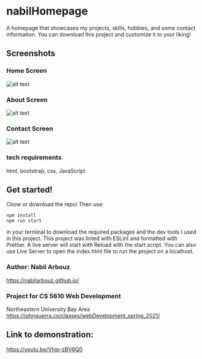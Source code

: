 # nabilHomepage
A homepage that showcases my projects, skills, hobbies, and some contact information. You can download this project and customize it to your liking!

## Screenshots
### Home Screen
![alt text](https://github.com/nabilarbouz/nabilHomepage/blob/main/homepageScreenshots/home.JPG?raw=true)
### About Screen
![alt text](https://github.com/nabilarbouz/nabilHomepage/blob/main/homepageScreenshots/about.JPG?raw=true)
### Contact Screen
![alt text](https://github.com/nabilarbouz/nabilHomepage/blob/main/homepageScreenshots/contact.JPG?raw=true)
### tech requirements
html, bootstrap, css, JavaScript
## Get started!
Clone or download the repo!
Then use:
```
npm install
npm run start
```
in your terminal to download the required packages and the dev tools I used in this project.
This project was linted with ESLint and formatted with Prettier. A live server will start with Reload with the start script. You can also use Live Server to open the index.html file to run the project on a localhost.
### Author: Nabil Arbouz
https://nabilarbouz.github.io/

### Project for CS 5610 Web Development
Northeastern University Bay Area
https://johnguerra.co/classes/webDevelopment_spring_2021/

## Link to demonstration:
https://youtu.be/Vhip-zBV6Q0
